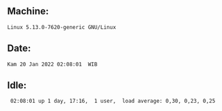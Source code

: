 ## Machine:
```
Linux 5.13.0-7620-generic GNU/Linux
```
## Date:
```
Kam 20 Jan 2022 02:08:01  WIB
```
## Idle:
```
 02:08:01 up 1 day, 17:16,  1 user,  load average: 0,30, 0,23, 0,25
```
